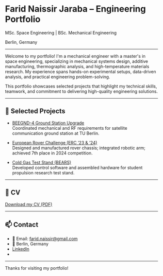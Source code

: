 # Farid Naissir Jaraba – Engineering Portfolio

MSc. Space Engineering | BSc. Mechanical Engineering

Berlin, Germany

---

Welcome to my portfolio! I'm a mechanical engineer with a master's in space engineering, specializing in mechanical systems design, additive manufacturing, thermographic analysis, and high-temperature materials research. My experience spans hands-on experimental setups, data-driven analysis, and practical engineering problem-solving.

This portfolio showcases selected projects that highlight my technical skills, teamwork, and commitment to delivering high-quality engineering solutions.

---

## 📌 Selected Projects

- [BEEGND-4 Ground Station Upgrade](projects/BEEGND4.md)  
  Coordinated mechanical and RF requirements for satellite communication ground station at TU Berlin.

- [European Rover Challenge (ERC ’23 & ’24)](projects/ERC.md)  
  Designed and manufactured rover chassis; integrated robotic arm; achieved 7th place in 2024 competition.

- [Cold Gas Test Stand (BEARS)](projects/ColdGas.md)  
  Developed control software and assembled hardware for student propulsion research test stand.

---

## 💼 CV

[Download my CV (PDF)](link-to-your-cv.pdf)

---

## 📫 Contact

- 📧 Email: farid.naissir@gmail.com
- 📍 Berlin, Germany
- [LinkedIn](www.linkedin.com/in/faridnj)
- 

---

Thanks for visiting my portfolio!

